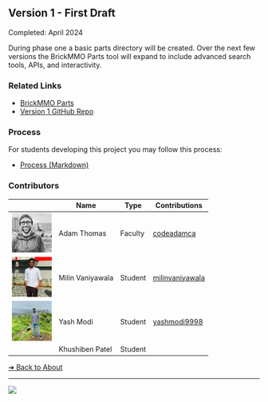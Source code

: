 <style>@import url("//readme.codeadam.ca/readme.css");</style>

## Version 1 - First Draft

Completed: April 2024

During phase one a basic parts directory will be created. Over the next few versions the BrickMMO Parts tool will expand to include advanced search tools, APIs, and interactivity.

### Related Links
- [BrickMMO Parts](https://parts.brickmmo.com)
- [Version 1 GitHub Repo](https://github.com/BrickMMO/parts-v1)

### Process

For students developing this project you may follow this process:

- [Process (Markdown)](v1/parts-v1-process.markdown)

### Contributors

| | Name | Type | Contributions |
| - | - | - | - |
| ![codeadamca](faculty/codeadamca.png) | Adam Thomas | Faculty | [codeadamca](https://contributions.brickmmo.com/faculty/codeadamca) |
| ![Milin](students/milinvaniyawala.png) | Milin Vaniyawala | Student | [milinvaniyawala](https://contributions.brickmmo.com/students/milinvaniyawala) |
| ![Yash](students/yashmodi9998.jpg) | Yash Modi| Student| [yashmodi9998](https://contributions.brickmmo.com/students/yashmodi9998) |
|  | Khushiben Patel | Student |  |

[&#10132; Back to About](/parts-about/)

---

<a href="https://brickmmo.com">
<img src="https://brickmmo.com/images/brickmmo-logo-horizontal.jpg" width="100">
</a>
